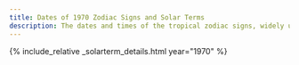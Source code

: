 ```yaml
---
title: Dates of 1970 Zodiac Signs and Solar Terms
description: The dates and times of the tropical zodiac signs, widely used in western astrology, and solar terms of year 1970
---
```

{% include_relative _solarterm_details.html year="1970" %}
